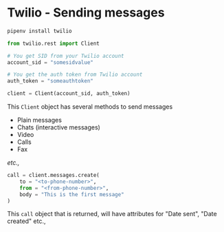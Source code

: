 # Twilio - Sending messages

```bash
pipenv install twilio
```

```python
from twilio.rest import Client

# You get SID from your Twilio account
account_sid = "somesidvalue"

# You get the auth token from Twilio account
auth_token = "someauthtoken"

client = Client(account_sid, auth_token)
```

This `Client` object has several methods to send messages

- Plain messages
- Chats (interactive messages)
- Video
- Calls
- Fax

_etc.,_

```python
call = client.messages.create(
	to = "<to-phone-number>",
	from = "<from-phone-number>",
	body = "This is the first message"
)
```

This `call` object that is returned, will have attributes for "Date sent", "Date created" etc.,